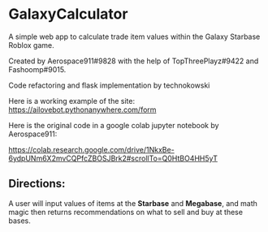 # GalaxyCalculator
A simple web app to calculate trade item values within the Galaxy Starbase Roblox game. 


Created by Aerospace911#9828 with the help of TopThreePlayz#9422 and Fashoomp#9015.

Code refactoring and flask implementation by technokowski

Here is a working example of the site: https://ailovebot.pythonanywhere.com/form

Here is the original code in a google colab jupyter notebook by Aerospace911: 

https://colab.research.google.com/drive/1NkxBe-6ydpUNm6X2mvCQPfcZBOSJBrk2#scrollTo=Q0HtBO4HH5yT


## Directions:
A user will input values of items at the **Starbase** and **Megabase**, and math magic then returns recommendations on what to sell and buy at these bases.


